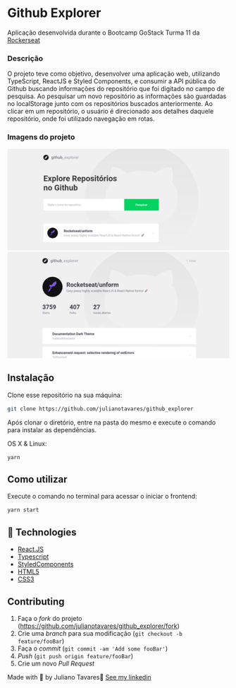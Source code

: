 # Github Explorer

Aplicação desenvolvida durante o Bootcamp GoStack Turma 11 da [Rockerseat](https://rocketseat.com.br/)

### Descrição

O projeto teve como objetivo, desenvolver uma aplicação web, utilizando TypeScript, ReactJS e Styled Components, e consumir a API pública do Github buscando informações do repositório que foi digitado no campo de pesquisa.
Ao pesquisar um novo repositório as informações são guardadas no localStorage junto com os repositórios buscados anteriormente.
Ao clicar em um repositório, o usuário é direcionado aos detalhes daquele repositório, onde foi utilizado navegação em rotas.

### Imagens do projeto

<img src='./src/assets/home.png' alt='Page Home' />
<img src='./src/assets/details.png' alt='Page Details' />

## Instalação
Clone esse repositório na sua máquina:
```sh
git clone https://github.com/julianotavares/github_explorer
```

Após clonar o diretório, entre na pasta do mesmo e execute o comando para instalar as dependências.

OS X & Linux:

```sh
yarn
```
## Como utilizar

Execute o comando no terminal para acessar o iniciar o frontend:
```sh
yarn start
```

## 🚀 Technologies

- [React.JS](https://reactjs.org/)
- [Typescript](https://www.typescriptlang.org/)
- [StyledComponents](https://styled-components.com/)
- [HTML5](https://en.wikipedia.org/wiki/HTML5)
- [CSS3](https://www.w3schools.com/css/)

## Contributing

1. Faça o _fork_ do projeto (<https://github.com/julianotavares/github_explorer/fork>)
2. Crie uma _branch_ para sua modificação (`git checkout -b feature/fooBar`)
3. Faça o _commit_ (`git commit -am 'Add some fooBar'`)
4. _Push_ (`git push origin feature/fooBar`)
5. Crie um novo _Pull Request_

Made with 💜 by Juliano Tavares👋 [See my linkedin](https://www.linkedin.com/in/julianotavares/)
